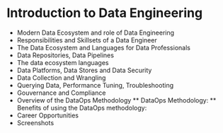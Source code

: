 # Introduction to Data Engineering

* Modern Data Ecosystem and role of Data Engineering
* Responsibilities and Skillsets of a Data Engineer
* The Data Ecosystem and Languages for Data Professionals
* Data Repositories, Data Pipelines
* The data ecosystem languages
* Data Platforms, Data Stores and Data Security
* Data Collection and Wrangling
* Querying Data, Performance Tuning, Troubleshooting
* Gouvernance and Compliance
* Overview of the DataOps Methodology
   ** DataOps Methodology:
   ** Benefits of using the DataOps methodology:
* Career Opportunities
* Screenshots

